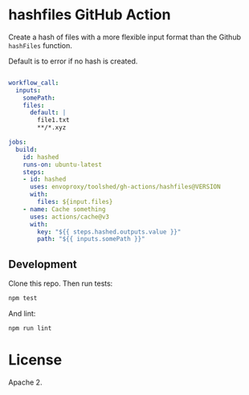 # hashfiles GitHub Action

Create a hash of files with a more flexible input format than the
Github `hashFiles` function.

Default is to error if no hash is created.

```yml

workflow_call:
  inputs:
    somePath:
    files:
      default: |
        file1.txt
        **/*.xyz

jobs:
  build:
    id: hashed
    runs-on: ubuntu-latest
    steps:
    - id: hashed
      uses: envoproxy/toolshed/gh-actions/hashfiles@VERSION
      with:
        files: ${input.files}
    - name: Cache something
      uses: actions/cache@v3
      with:
        key: "${{ steps.hashed.outputs.value }}"
        path: "${{ inputs.somePath }}"

```

## Development

Clone this repo. Then run tests:

```bash
npm test
```

And lint:

```
npm run lint
```

# License

Apache 2.
